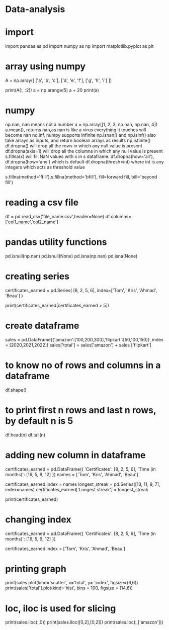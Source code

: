 # Data-analysis
# import
import pandas as pd
import numpy as np
import matplotlib.pyplot as plt

# array using numpy
A = np.array([
    ['a', 'b', 'c'],
    ['d', 'e', 'f'],
    ['g', 'h', 'i']
])

print(A[:, :2])
a = np.arange(5)
a + 20
print(a)
# numpy
np.nan, nan means not a number
a = np.array([1, 2, 3, np.nan, np.nan, 4])
a.mean(), returns nan,as nan is like a virus everything it touches will become nan
no.inf, numpy supports infinite
np.isnan() and np.isinf() also take arrays as inputs, and return boolean arrays as results
np.isfinite()
df.dropna() will drop all the rows in which any null value is present
df.dropna(axis=1) will drop all the columns in which any null value is present
s.fillna(x) will fill NaN values with x in s dataframe.
df.dropna(how='all'), df.dropna(how='any') which is default
df.dropna(thresh=int) where int is any integers which acts as threshold value

s.fillna(method='ffill'),s.fillna(method='bfill'), fill=forward fill, bill='beyond fill')
# reading a csv file
df = pd.read_csv('file_name.csv',header=None)
df.columns=['col1_name','col2_name']
# pandas utility functions 
pd.isnull(np.nan)
pd.isnull(None)
pd.isna(np.nan)
pd.isna(None)
# creating series
certificates_earned = pd.Series(
    [8, 2, 5, 6],
    index=['Tom', 'Kris', 'Ahmad', 'Beau']
)

print(certificates_earned[certificates_earned > 5])
# create dataframe
sales = pd.DataFrame({'amazon':[100,200,300],'flipkart':[50,100,150]}, index = [2020,2021,2022])
sales['total'] = sales['amazon'] + sales ['flipkart']
# to know no of rows and columns in a dataframe
df.shape()
# to print first n rows and last n rows, by default n is 5
df.head(n)
df.tail(n)
# adding new column in dataframe
certificates_earned = pd.DataFrame({
    'Certificates': [8, 2, 5, 6],
    'Time (in months)': [16, 5, 9, 12]
})
names = ['Tom', 'Kris', 'Ahmad', 'Beau']

certificates_earned.index = names
longest_streak = pd.Series([13, 11, 9, 7], index=names)
certificates_earned['Longest streak'] = longest_streak

print(certificates_earned)

# changing index
certificates_earned = pd.DataFrame({
    'Certificates': [8, 2, 5, 6],
    'Time (in months)': [16, 5, 9, 12]
})

certificates_earned.index = ['Tom', 'Kris', 'Ahmad', 'Beau']
# printing graph
print(sales.plot(kind='scatter', x='total', y= 'index', figsize=(6,6))
print(sales['total'].plot(kind='hist', bins = 100, figsize = (14,6))
# loc, iloc is used for slicing 
print(sales.iloc(:,0))
print(sales.iloc([0,2],[0,2]))
print(sales.loc(:,['amazon']))




